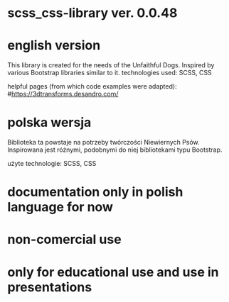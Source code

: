 # scss_css-library ver. 0.0.48

# english version
 This library is created for the needs of the Unfaithful Dogs. Inspired by various Bootstrap libraries similar to it.
 technologies used:
 SCSS, CSS


helpful pages (from which code examples were adapted):
 #https://3dtransforms.desandro.com/

# polska wersja
 Biblioteka ta powstaje na potrzeby twórczości Niewiernych Psów. Inspirowana jest różnymi, podobnymi do niej bibliotekami typu Bootstrap.

 użyte technologie:
 SCSS, CSS

# documentation only in polish language for now
# non-comercial use
# only for educational use and use in presentations
